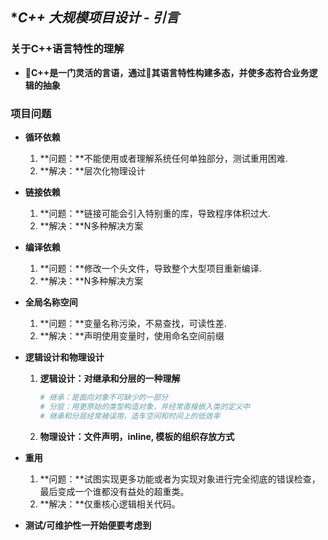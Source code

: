 ## **C++ 大规模项目设计 - 引言*

### **关于C++语言特性的理解**
- **C++是一门灵活的言语，通过其语言特性构建多态，并使多态符合业务逻辑的抽象**

### **项目问题**
- **循环依赖**
    1. **问题：**不能使用或者理解系统任何单独部分，测试重用困难.
    2. **解决：**层次化物理设计 

- **链接依赖**
    1. **问题：**链接可能会引入特别重的库，导致程序体积过大.
    2. **解决：**N多种解决方案

- **编译依赖**
    1. **问题：**修改一个头文件，导致整个大型项目重新编译.
    2. **解决：**N多种解决方案

- **全局名称空间**
    1. **问题：**变量名称污染，不易查找，可读性差.
    2. **解决：**声明使用变量时，使用命名空间前缀

- **逻辑设计和物理设计**
    1. **逻辑设计：对继承和分层的一种理解**
        ```sh 
        # 继承：是面向对象不可缺少的一部分
        # 分层：用更原始的类型构造对象，并经常直接嵌入类的定义中
        # 继承和分层经常被误用，造车空间和时间上的低效率
        ```
    2. **物理设计：文件声明，inline, 模板的组织存放方式**

- **重用**
    1. **问题：**试图实现更多功能或者为实现对象进行完全彻底的错误检查，最后变成一个谁都没有益处的超重类。
    2. **解决：**仅重核心逻辑相关代码。

- **测试/可维护性一开始便要考虑到**
    
    






